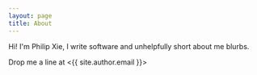 ```yaml
---
layout: page
title: About
---
```


Hi! I'm Philip Xie, I write software and unhelpfully short about me blurbs.

Drop me a line at <{{ site.author.email }}>

